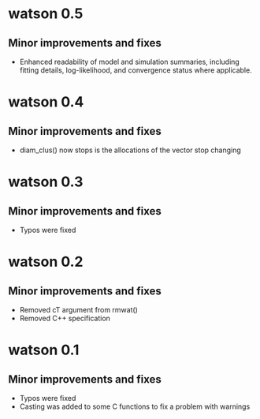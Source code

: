 # watson 0.5

## Minor improvements and fixes

- Enhanced readability of model and simulation summaries, including fitting details, log-likelihood, and convergence status where applicable.

# watson 0.4

## Minor improvements and fixes

* diam_clus() now stops is the allocations of the vector stop changing

# watson 0.3

## Minor improvements and fixes

* Typos were fixed

# watson 0.2

## Minor improvements and fixes

* Removed cT argument from rmwat() 
* Removed C++ specification

# watson 0.1

## Minor improvements and fixes

* Typos were fixed
* Casting was added to some C functions to fix a problem with warnings

